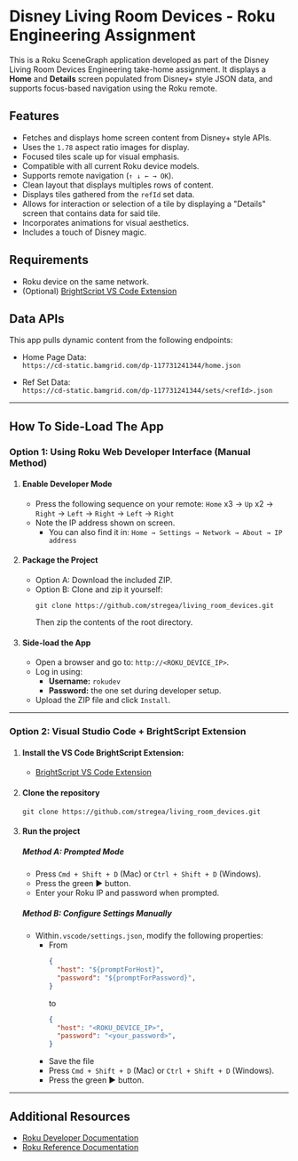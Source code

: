 # Disney Living Room Devices - Roku Engineering Assignment

This is a Roku SceneGraph application developed as part of the Disney Living Room Devices Engineering take-home assignment. 
It displays a **Home** and **Details** screen populated from Disney+ style JSON data, and supports focus-based 
navigation using the Roku remote.


## Features

- Fetches and displays home screen content from Disney+ style APIs.
- Uses the `1.78` aspect ratio images for display.
- Focused tiles scale up for visual emphasis.
- Compatible with all current Roku device models.
- Supports remote navigation (`↑ ↓ ← → OK`).
- Clean layout that displays multiples rows of content.
- Displays tiles gathered from the `refId` set data.
- Allows for interaction or selection of a tile by displaying a "Details" screen that contains data for said tile.
- Incorporates animations for visual aesthetics.
- Includes a touch of Disney magic.

## Requirements
- Roku device on the same network.
- (Optional) [BrightScript VS Code Extension](https://marketplace.visualstudio.com/items?itemName=RokuCommunity.brightscript)

## Data APIs
This app pulls dynamic content from the following endpoints:

- Home Page Data:  
  `https://cd-static.bamgrid.com/dp-117731241344/home.json`

- Ref Set Data:  
  `https://cd-static.bamgrid.com/dp-117731241344/sets/<refId>.json`

---

## How To Side-Load The App

### Option 1: Using Roku Web Developer Interface (Manual Method)

1. #### Enable Developer Mode
   - Press the following sequence on your remote:
     `Home` x3 → `Up` x2 → `Right` → `Left` → `Right` → `Left` → `Right`
   - Note the IP address shown on screen.
     - You can also find it in: `Home → Settings → Network → About → IP address`

2. #### Package the Project
    - Option A: Download the included ZIP.
    - Option B: Clone and zip it yourself:
        ```
        git clone https://github.com/stregea/living_room_devices.git
        ```
      Then zip the contents of the root directory.

3. #### Side-load the App
   - Open a browser and go to: `http://<ROKU_DEVICE_IP>`.
   - Log in using:
     - **Username:** `rokudev`
     - **Password:** the one set during developer setup.
   - Upload the ZIP file and click `Install`.

---

### Option 2: Visual Studio Code + BrightScript Extension

1. #### Install the VS Code BrightScript Extension:
    - [BrightScript VS Code Extension](https://marketplace.visualstudio.com/items?itemName=RokuCommunity.brightscript)

2. #### Clone the repository
   ```
   git clone https://github.com/stregea/living_room_devices.git
   ```

3. #### Run the project
   ##### Method A: Prompted Mode 
   - Press `Cmd + Shift + D` (Mac) or `Ctrl + Shift + D` (Windows).
   - Press the green ▶️ button.
   - Enter your Roku IP and password when prompted.

   ##### Method B: Configure Settings Manually
    - Within`.vscode/settings.json`, modify the following properties:
      - From 
        ```json
        {
          "host": "${promptForHost}",
          "password": "${promptForPassword}",
        }
        ```
        to
        ```json
        {
          "host": "<ROKU_DEVICE_IP>",
          "password": "<your_password>",
        }
        ```
      - Save the file
      - Press `Cmd + Shift + D` (Mac) or `Ctrl + Shift + D` (Windows).
      - Press the green ▶️ button.

---

## Additional Resources

- [Roku Developer Documentation](https://developer.roku.com/docs/developer-program/getting-started/roku-dev-prog.md)
- [Roku Reference Documentation](https://developer.roku.com/docs/references/references-overview.md)